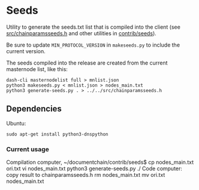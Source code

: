 # Seeds

Utility to generate the seeds.txt list that is compiled into the client
(see [src/chainparamsseeds.h](/src/chainparamsseeds.h) and other utilities in [contrib/seeds](/contrib/seeds)).

Be sure to update `MIN_PROTOCOL_VERSION` in `makeseeds.py` to include the current version.

The seeds compiled into the release are created from the current masternode list, like this:

    dash-cli masternodelist full > mnlist.json
    python3 makeseeds.py < mnlist.json > nodes_main.txt
    python3 generate-seeds.py . > ../../src/chainparamsseeds.h

## Dependencies

Ubuntu:

    sudo apt-get install python3-dnspython

### Current usage
Compilation computer, ~/documentchain/contrib/seeds$
cp nodes_main.txt ori.txt
vi nodes_main.txt
python3 generate-seeds.py ./
Code computer: copy result to chainparamsseeds.h
rm nodes_main.txt
mv ori.txt nodes_main.txt
